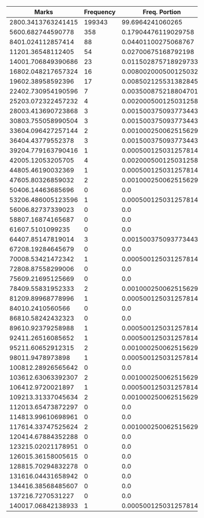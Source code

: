 | Marks | Frequency | Freq. Portion |
|-------|-----------|---------------|
| 2800.3413763241415 | 199343 | 99.6964241060265 |
| 5600.682744590778 | 358 | 0.17904476119029758 |
| 8401.024112857414 | 88 | 0.04401100275068767 |
| 11201.36548112405 | 54 | 0.02700675168792198 |
| 14001.706849390686 | 23 | 0.011502875718929733 |
| 16802.048217657324 | 16 | 0.008002000500125032 |
| 19602.38958592396 | 17 | 0.008502125531382845 |
| 22402.730954190596 | 7 | 0.003500875218804701 |
| 25203.072322457232 | 4 | 0.002000500125031258 |
| 28003.413690723868 | 3 | 0.0015003750937734434 |
| 30803.755058990504 | 3 | 0.0015003750937734434 |
| 33604.096427257144 | 2 | 0.001000250062515629 |
| 36404.43779552378 | 3 | 0.0015003750937734434 |
| 39204.779163790416 | 1 | 0.0005001250312578145 |
| 42005.12053205705 | 4 | 0.002000500125031258 |
| 44805.46190032369 | 1 | 0.0005001250312578145 |
| 47605.80326859032 | 2 | 0.001000250062515629 |
| 50406.14463685696 | 0 | 0.0 |
| 53206.486005123596 | 1 | 0.0005001250312578145 |
| 56006.82737339023 | 0 | 0.0 |
| 58807.16874165687 | 0 | 0.0 |
| 61607.5101099235 | 0 | 0.0 |
| 64407.85147819014 | 3 | 0.0015003750937734434 |
| 67208.19284645679 | 0 | 0.0 |
| 70008.53421472342 | 1 | 0.0005001250312578145 |
| 72808.87558299006 | 0 | 0.0 |
| 75609.21695125669 | 0 | 0.0 |
| 78409.55831952333 | 2 | 0.001000250062515629 |
| 81209.89968778996 | 1 | 0.0005001250312578145 |
| 84010.2410560566 | 0 | 0.0 |
| 86810.58242432323 | 0 | 0.0 |
| 89610.92379258988 | 1 | 0.0005001250312578145 |
| 92411.26516085652 | 1 | 0.0005001250312578145 |
| 95211.60652912315 | 2 | 0.001000250062515629 |
| 98011.9478973898 | 1 | 0.0005001250312578145 |
| 100812.28926565642 | 0 | 0.0 |
| 103612.63063392307 | 2 | 0.001000250062515629 |
| 106412.9720021897 | 1 | 0.0005001250312578145 |
| 109213.31337045634 | 2 | 0.001000250062515629 |
| 112013.65473872297 | 0 | 0.0 |
| 114813.99610698961 | 0 | 0.0 |
| 117614.33747525624 | 2 | 0.001000250062515629 |
| 120414.67884352288 | 0 | 0.0 |
| 123215.02021178951 | 0 | 0.0 |
| 126015.36158005615 | 0 | 0.0 |
| 128815.70294832278 | 0 | 0.0 |
| 131616.04431658942 | 0 | 0.0 |
| 134416.38568485607 | 0 | 0.0 |
| 137216.7270531227 | 0 | 0.0 |
| 140017.06842138933 | 1 | 0.0005001250312578145 |
